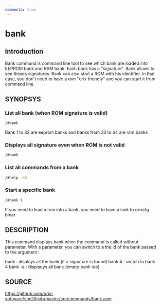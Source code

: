 ```yaml
---
comments: true
---
```

# bank

## Introduction

Bank command is command line tool to see which bank are loaded into EEPROM bank and RAM bank. Each bank has a
"signature". Bank allows to see theses signatures.
Bank can also start a ROM with his identifier. In that case, you don't need to have a rom "orix friendly" and you can start it
from command line.

## SYNOPSYS

### List all bank (when ROM signature is valid)

```bash
/#bank
```

Bank 1 to 32 are eeprom banks and banks from 33 to 64 are ram banks

### Displays all signature even when ROM is not valid

```bash
/#bank
```

### List all commands from a bank

```bash
/#help -b5
```

### Start a specific bank

```bash
/#bank 1
```

If you need to load a rom into a bank, you need to have a look to orixcfg binar

## DESCRIPTION

This command displays bank when the command is called without parameter. WIth a parameter, you can switch to a the id of the bank passed to the argument :

bank : displays all the bank (if a signature is found)
bank 4 : switch to bank 4
bank -a : displauys all bank (empty bank too)

## SOURCE

https://github.com/orix-software/shell/blob/master/src/commands/bank.asm
